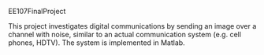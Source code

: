 EE107FinalProject

This project investigates digital communications by sending an image over a channel with noise, similar to an actual communication system (e.g. cell phones, HDTV). The system is implemented in Matlab.

